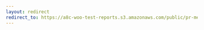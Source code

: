 ```yaml
---
layout: redirect
redirect_to: https://a8c-woo-test-reports.s3.amazonaws.com/public/pr-merge/40775/e2e/index.html
---
```

